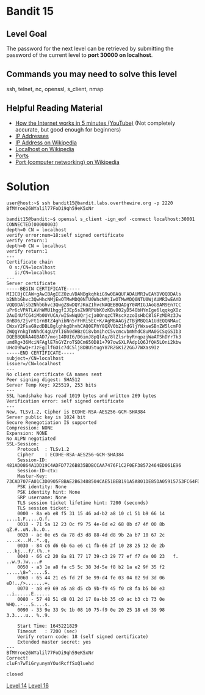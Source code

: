 <h1>Bandit 15</h1>

<h2 id="level-goal">Level Goal</h2>
<p>The password for the next level can be retrieved by submitting the
password of the current level to <strong>port 30000 on localhost</strong>.</p>

<h2 id="commands-you-may-need-to-solve-this-level">Commands you may need to solve this level</h2>
<p>ssh, telnet, nc, openssl, s_client, nmap</p>

<h2 id="helpful-reading-material">Helpful Reading Material</h2>
<ul>
  <li><a href="https://www.youtube.com/watch?v=7_LPdttKXPc">How the Internet works in 5 minutes (YouTube)</a> (Not completely
accurate, but good enough for beginners)</li>
  <li><a href="http://computer.howstuffworks.com/web-server5.htm">IP Addresses</a></li>
  <li><a href="https://en.wikipedia.org/wiki/IP_address">IP Address on Wikipedia</a></li>
  <li><a href="https://en.wikipedia.org/wiki/Localhost">Localhost on Wikipedia</a></li>
  <li><a href="http://computer.howstuffworks.com/web-server8.htm">Ports</a></li>
  <li><a href="https://en.wikipedia.org/wiki/Port_(computer_networking)">Port (computer networking) on Wikipedia</a></li>
</ul>


<h1>Solution</h1>

```
user@host:~$ ssh bandit15@bandit.labs.overthewire.org -p 2220
BfMYroe26WYalil77FoDi9qh59eK5xNr

bandit15@bandit:~$ openssl s_client -ign_eof -connect localhost:30001
CONNECTED(00000003)
depth=0 CN = localhost
verify error:num=18:self signed certificate
verify return:1
depth=0 CN = localhost
verify return:1
---
Certificate chain
 0 s:/CN=localhost
   i:/CN=localhost
---
Server certificate
-----BEGIN CERTIFICATE-----
MIICBjCCAW+gAwIBAgIEZOzuVDANBgkqhkiG9w0BAQUFADAUMRIwEAYDVQQDDAls
b2NhbGhvc3QwHhcNMjEwOTMwMDQ0NTU0WhcNMjIwOTMwMDQ0NTU0WjAUMRIwEAYD
VQQDDAlsb2NhbGhvc3QwgZ8wDQYJKoZIhvcNAQEBBQADgY0AMIGJAoGBAM9En7CC
uPr6cVPATLAVhWMU1hggfIJEp5sZN9RPUbK0zKBv802yD54ObHYmIge6lqqkgXOz
2AuI4UfCG4iMb0UYUCA/wISwNqUQrjcja0OnqzCTRscXzzoIsHbC8lGFzMDRz3Jw
8nBD6/2jvFt1rnBtZ4ghibNn5rFHRi5EC+K/AgMBAAGjZTBjMBQGA1UdEQQNMAuC
CWxvY2FsaG9zdDBLBglghkgBhvhCAQ0EPhY8QXV0b21hdGljYWxseSBnZW5lcmF0
ZWQgYnkgTmNhdC4gU2VlIGh0dHBzOi8vbm1hcC5vcmcvbmNhdC8uMA0GCSqGSIb3
DQEBBQUAA4GBAD7/moj14DUI6/D6imJ8pQlAy/8lZlsrbyRnqpzjWaATShDYr7k3
umdRg+36MciNFAglE7nGYZroTSDCm650D81+797owSXLPAdp1Q6JfQH5LOni2kbw
UHcO9hwQ+rJzEgIlfGOic7dC5lj8DBU5tugY87RZGKiZ2GG77WXas9Iz
-----END CERTIFICATE-----
subject=/CN=localhost
issuer=/CN=localhost
---
No client certificate CA names sent
Peer signing digest: SHA512
Server Temp Key: X25519, 253 bits
---
SSL handshake has read 1019 bytes and written 269 bytes
Verification error: self signed certificate
---
New, TLSv1.2, Cipher is ECDHE-RSA-AES256-GCM-SHA384
Server public key is 1024 bit
Secure Renegotiation IS supported
Compression: NONE
Expansion: NONE
No ALPN negotiated
SSL-Session:
    Protocol  : TLSv1.2
    Cipher    : ECDHE-RSA-AES256-GCM-SHA384
    Session-ID: 481AD0864A1DD19C4ADFD7726B835BDBCCAA7476F1C2F0EF38572464ED061E96
    Session-ID-ctx:
    Master-Key: 73CAD707FA01C3D0905F8BAE2B63488504CAE51BEB191A5A801DE85DA05915753FC64FDD7568DE510152590ECC057051
    PSK identity: None
    PSK identity hint: None
    SRP username: None
    TLS session ticket lifetime hint: 7200 (seconds)
    TLS session ticket:
    0000 - 8a eb e8 f5 31 15 46 ad-b2 a8 10 c1 51 b9 66 14   ....1.F.....Q.f.
    0010 - 71 5a 12 23 0c f9 75 4e-8d e2 68 0b d7 4f 00 8b   qZ.#..uN..h..O..
    0020 - ac 0e e5 da 78 d3 d8 88-4d d8 9b 2a b7 10 67 2c   ....x...M..*..g,
    0030 - 84 c6 d6 6b 6a e6 c1 fb-66 2f 10 28 25 12 de 2b   ...kj...f/.(%..+
    0040 - 66 c2 20 8a 81 77 17 39-c3 29 77 ef f7 de 00 23   f. ..w.9.)w....#
    0050 - a3 1e a8 fa c5 5c 38 3d-5e f8 b2 1a e2 9f 35 f2   .....\8=^.....5.
    0060 - 65 44 21 e5 fd 2f 3e 99-d4 fe 03 04 02 9d 3d 06   eD!../>.......=.
    0070 - a8 e9 69 a5 a8 d5 cb 9b-f9 45 f0 c8 fa b5 b0 e3   ..i......E......
    0080 - 57 48 51 d8 01 2d 17 0a-bb 35 c0 ac b3 cb 73 0e   WHQ..-...5....s.
    0090 - 33 9e 33 9c 1b 08 10 75-f9 0e 20 25 18 e6 39 98   3.3....u.. %..9.

    Start Time: 1645221829
    Timeout   : 7200 (sec)
    Verify return code: 18 (self signed certificate)
    Extended master secret: yes
---
BfMYroe26WYalil77FoDi9qh59eK5xNr
Correct!
cluFn7wTiGryunymYOu4RcffSxQluehd

closed
```

<a href="bandit14.md">Level 14</a>
<a href="bandit16.md">Level 16</a>
